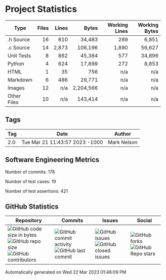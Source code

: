 Project Statistics
==================

| Type | Files | Lines | Bytes | Working Lines | Working Bytes |
|------|------:|------:|------:|--------------:|--------------:|
|.h Source|16|810|34,483|289|6,851|
|.c Source|14|2,873|106,196|1,890|56,627|
|Unit Tests|8|862|45,384|577|34,896|
|Python|4|624|17,899|272|8,853|
|HTML|1|35|756|n/a|n/a|
|Markdown|6|486|29,771|n/a|n/a|
|Images|12|n/a|2,204,566|n/a|n/a|
|Other	Files|10|n/a|143,414|n/a|n/a|

## Tags
| Tag | Date | Author |
|-----|------|--------|
|2.0|Tue Mar 21 11:43:57 2023 -1000|Mark Nelson|


## Software Engineering Metrics

Number of commits:  178

Number of test cases:  19

Number of test assertions:  421

## GitHub Statistics
| Repository                           | Commits                   | Issues                  | Social                    |
|--------------------------------------|---------------------------|-------------------------|---------------------------|
| ![GitHub code size	in	bytes](https://img.shields.io/github/languages/code-size/marknelsonengineer-sp23/sre_lab4_memscan?style=social) <br/> ![GitHub repo size](https://img.shields.io/github/repo-size/marknelsonengineer-sp23/sre_lab4_memscan?style=social) <br/> ![GitHub contributors](https://img.shields.io/github/contributors/marknelsonengineer-sp23/sre_lab4_memscan?style=social) | ![GitHub commit activity](https://img.shields.io/github/commit-activity/w/marknelsonengineer-sp23/sre_lab4_memscan?style=social) <br/> ![GitHub last	commit](https://img.shields.io/github/last-commit/marknelsonengineer-sp23/sre_lab4_memscan?style=social) | ![GitHub	issues](https://img.shields.io/github/issues-raw/marknelsonengineer-sp23/sre_lab4_memscan?style=social) <br/> ![GitHub	closed issues](https://img.shields.io/github/issues-closed-raw/marknelsonengineer-sp23/sre_lab4_memscan?style=social) | ![GitHub forks](https://img.shields.io/github/forks/marknelsonengineer-sp23/sre_lab4_memscan?style=social) <br/> ![GitHub Repo	stars](https://img.shields.io/github/stars/marknelsonengineer-sp23/sre_lab4_memscan?style=social) |

Automatically generated on Wed 22 Mar 2023 01:48:09 PM 
